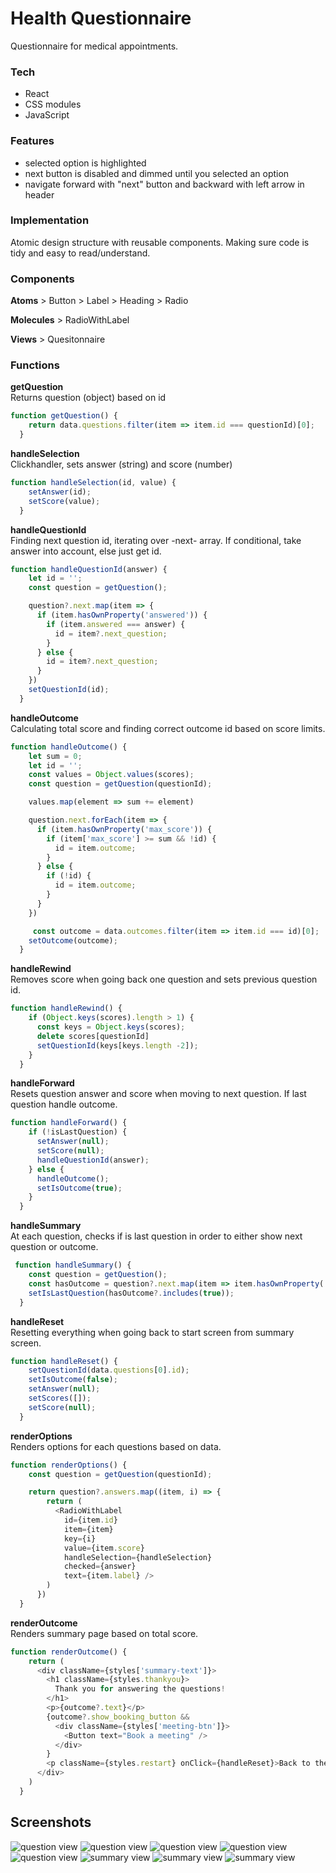 # Health Questionnaire
Questionnaire for medical appointments.

### Tech
- React
- CSS modules
- JavaScript

### Features
- selected option is highlighted
- next button is disabled and dimmed until you selected an option
- navigate forward with "next" button and backward with left arrow in header

### Implementation
Atomic design structure with reusable components. Making sure code is tidy and easy to read/understand.

### Components
__Atoms__
    > Button
    > Label
    > Heading
    > Radio

__Molecules__
    > RadioWithLabel

__Views__
    > Quesitonnaire    


### Functions

__getQuestion__  
Returns question (object) based on id
```javascript
function getQuestion() {
    return data.questions.filter(item => item.id === questionId)[0];
  }
```
__handleSelection__  
Clickhandler, sets answer (string) and score (number)
```javascript
function handleSelection(id, value) {
    setAnswer(id);
    setScore(value);
  }
```

__handleQuestionId__  
Finding next question id, iterating over -next- array. If conditional, take answer into account, else just get id.

```javascript
function handleQuestionId(answer) {
    let id = '';
    const question = getQuestion();

    question?.next.map(item => {
      if (item.hasOwnProperty('answered')) {
        if (item.answered === answer) {
          id = item?.next_question;
        }
      } else {
        id = item?.next_question;
      }
    })
    setQuestionId(id);
  }
```
__handleOutcome__  
Calculating total score and finding correct outcome id based on score limits.

```javascript
function handleOutcome() {
    let sum = 0;
    let id = '';
    const values = Object.values(scores);
    const question = getQuestion(questionId);

    values.map(element => sum += element)

    question.next.forEach(item => {
      if (item.hasOwnProperty('max_score')) {
        if (item['max_score'] >= sum && !id) {
          id = item.outcome;
        }
      } else {
        if (!id) {
          id = item.outcome;
        }
      }
    })

	 const outcome = data.outcomes.filter(item => item.id === id)[0];
    setOutcome(outcome);
  }
```
__handleRewind__  
Removes score when going back one question and sets previous question id.

```javascript
function handleRewind() {
    if (Object.keys(scores).length > 1) {
      const keys = Object.keys(scores);
      delete scores[questionId]
      setQuestionId(keys[keys.length -2]);
    }
  }
```

__handleForward__  
Resets question answer and score when moving to next question. If last question handle outcome.

```javascript
function handleForward() {
    if (!isLastQuestion) {
      setAnswer(null);
      setScore(null);
      handleQuestionId(answer);
    } else {
      handleOutcome();
      setIsOutcome(true);
    }
  }
```

__handleSummary__  
At each question, checks if is last question in order to either show next question or outcome.

```javascript
 function handleSummary() {
    const question = getQuestion();
    const hasOutcome = question?.next.map(item => item.hasOwnProperty('outcome'));
    setIsLastQuestion(hasOutcome?.includes(true));
  }
```

__handleReset__  
Resetting everything when going back to start screen from summary screen.

```javascript
function handleReset() {
    setQuestionId(data.questions[0].id);
    setIsOutcome(false);
    setAnswer(null);
    setScores([]);
    setScore(null);
  }
```

__renderOptions__  
Renders options for each questions based on data.

```javascript
function renderOptions() {
    const question = getQuestion(questionId);

    return question?.answers.map((item, i) => {
        return (
          <RadioWithLabel
            id={item.id}
            item={item}
            key={i}
            value={item.score}
            handleSelection={handleSelection}
            checked={answer}
            text={item.label} />
        )
      })
  }
```
__renderOutcome__  
Renders summary page based on total score.

```javascript
function renderOutcome() {
    return (
      <div className={styles['summary-text']}>
        <h1 className={styles.thankyou}>
          Thank you for answering the questions!
        </h1>
        <p>{outcome?.text}</p>
        {outcome?.show_booking_button &&
          <div className={styles['meeting-btn']}>
            <Button text="Book a meeting" />
          </div>
        } 
        <p className={styles.restart} onClick={handleReset}>Back to the start screen</p>
      </div>
    )
  }
```

## Screenshots
![question view](./static/images/questionnaire1.png)
![question view](./static/images/questionnaire2.png)
![question view](./static/images/questionnaire3.png)
![question view](./static/images/questionnaire4.png)
![question view](./static/images/questionnaire5.png)
![summary view](./static/images/questionnaire6.png)
![summary view](./static/images/questionnaire7.png)
![summary view](./static/images/questionnaire8.png)